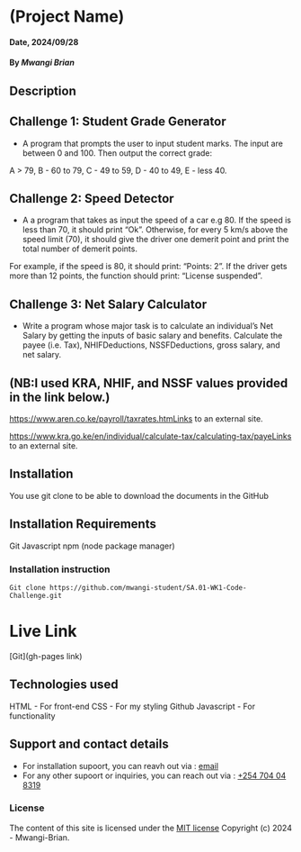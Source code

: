 # (Project Name)

#### Date, 2024/09/28

#### By _Mwangi Brian_

## Description

## Challenge 1: Student Grade Generator

- A program that prompts the user to input student marks. The input are between 0 and 100. Then output the correct grade:

A > 79, B - 60 to 79, C - 49 to 59, D - 40 to 49, E - less 40.

## Challenge 2: Speed Detector

- A a program that takes as input the speed of a car e.g 80. If the speed is less than 70, it should print “Ok”. Otherwise, for every 5 km/s above the speed limit (70), it should give the driver one demerit point and print the total number of demerit points.

For example, if the speed is 80, it should print: “Points: 2”. If the driver gets more than 12 points, the function should print: “License suspended”.

## Challenge 3: Net Salary Calculator

- Write a program whose major task is to calculate an individual’s Net Salary by getting the inputs of basic salary and benefits. Calculate the payee (i.e. Tax), NHIFDeductions, NSSFDeductions, gross salary, and net salary.

## (NB:I used KRA, NHIF, and NSSF values provided in the link below.)

https://www.aren.co.ke/payroll/taxrates.htmLinks to an external site.

https://www.kra.go.ke/en/individual/calculate-tax/calculating-tax/payeLinks to an external site.

## Installation

You use git clone to be able to download the documents in the GitHub

## Installation Requirements

Git
Javascript
npm (node package manager)

### Installation instruction

```
Git clone https://github.com/mwangi-student/SA.01-WK1-Code-Challenge.git

```

# Live Link

[Git](gh-pages link)

## Technologies used

HTML - For front-end
CSS - For my styling
Github
Javascript - For functionality

## Support and contact details

- For installation supoort, you can reavh out via : [email](wambuimwangibrian@gmail.com)
- For any other supoort or inquiries, you can reach out via : <a href="tel:+254704048319">+254 704 04 8319</a>

### License

The content of this site is licensed under the [MIT license](https://github.com/mwangi-student/SA.01-WK1-Code-Challenge/blob/main/LICENCE.md)
Copyright (c) 2024 - Mwangi-Brian.
